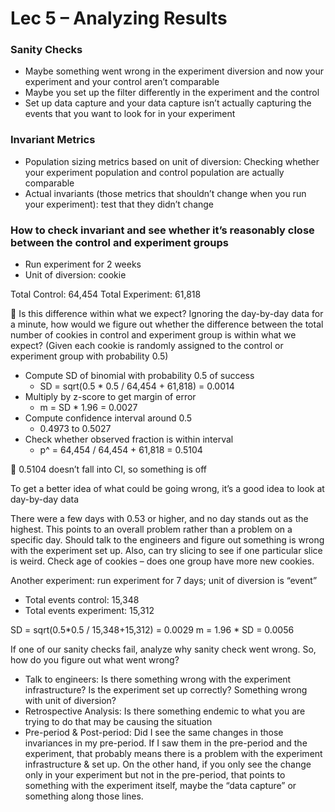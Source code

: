 # Lec 5 – Analyzing Results

### Sanity Checks
- Maybe something went wrong in the experiment diversion and now your experiment and your control aren’t comparable
- Maybe you set up the filter differently in the experiment and the control
- Set up data capture and your data capture isn’t actually capturing the events that you want to look for in your experiment

### Invariant Metrics
- Population sizing metrics based on unit of diversion: Checking whether your experiment population and control population are actually comparable
- Actual invariants (those metrics that shouldn’t change when you run your experiment): test that they didn’t change
 
### How to check invariant and see whether it’s reasonably close between the control and experiment groups
- Run experiment for 2 weeks
- Unit of diversion: cookie
 
Total Control: 64,454
Total Experiment: 61,818

 Is this difference within what we expect? Ignoring the day-by-day data for a minute, how would we figure out whether the difference between the total number of cookies in control and experiment group is within what we expect? (Given each cookie is randomly assigned to the control or experiment group with probability 0.5)
- Compute SD of binomial with probability 0.5 of success
	* SD = sqrt(0.5 * 0.5 / 64,454 + 61,818) = 0.0014
- Multiply by z-score to get margin of error
	* m = SD * 1.96 = 0.0027
- Compute confidence interval around 0.5
	* 0.4973 to 0.5027
- Check whether observed fraction is within interval
	* p^ = 64,454 / 64,454 + 61,818 = 0.5104
  
 0.5104 doesn’t fall into CI, so something is off

To get a better idea of what could be going wrong, it’s a good idea to look at day-by-day data
 
There were a few days with 0.53 or higher, and no day stands out as the highest. This points to an overall problem rather than a problem on a specific day. Should talk to the engineers and figure out something is wrong with the experiment set up. Also, can try slicing to see if one particular slice is weird. Check age of cookies – does one group have more new cookies.

Another experiment: run experiment for 7 days; unit of diversion is “event”
- Total events control: 15,348
- Total events experiment: 15,312

SD = sqrt(0.5*0.5 / 15,348+15,312) = 0.0029
m = 1.96 * SD = 0.0056
 
If one of our sanity checks fail, analyze why sanity check went wrong. So, how do you figure out what went wrong?
- Talk to engineers: Is there something wrong with the experiment infrastructure? Is the experiment set up correctly? Something wrong with unit of diversion?
- Retrospective Analysis: Is there something endemic to what you are trying to do that may be causing the situation
- Pre-period & Post-period: Did I see the same changes in those invariances in my pre-period. If I saw them in the pre-period and the experiment, that probably means there is a problem with the experiment infrastructure & set up. On the other hand, if you only see the change only in your experiment but not in the pre-period, that points to something with the experiment itself, maybe the “data capture” or something along those lines. 




































